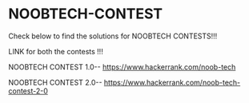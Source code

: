 # NOOBTECH-CONTEST
Check below to find the solutions for NOOBTECH CONTESTS!!!

LINK for both the contests !!!

NOOBTECH CONTEST 1.0-- https://www.hackerrank.com/noob-tech

NOOBTECH CONTEST 2.0-- https://www.hackerrank.com/noob-tech-contest-2-0
